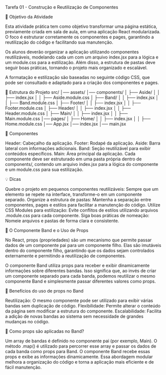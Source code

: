 Tarefa 01 - Construção e Reutilização de Componentes


🌟 Objetivo da Atividade

Esta atividade prática tem como objetivo transformar uma página estática, previamente criada em sala de aula, em uma aplicação React modularizada. O foco é estruturar corretamente os componentes e pages, garantindo a reutilização do código e facilitando sua manutenção.

Os alunos deverão organizar a aplicação utilizando componentes reutilizáveis, modelando cada um com um arquivo index.jsx para a lógica e um module.css para a estilização. Além disso, a estrutura de pastas deve seguir boas práticas, tornando o projeto mais organizado e escalável.

A formatação e estilização são baseadas no seguinte código CSS, que pode ser consultado e adaptado para a criação dos componentes e pages.

📁 Estrutura do Projeto
src/
│── assets/
│── components/
│   ├── Aside/
│   │   ├── index.jsx
│   │   ├── Aside.module.css
│   ├── Band/
│   │   ├── index.jsx
│   │   ├── Band.module.css
│   ├── Footer/
│   │   ├── index.jsx
│   │   ├── Footer.module.css
│   ├── Header/
│   │   ├── index.jsx
│   │   ├── Header.module.css
│   ├── Main/
│   │   ├── index.jsx
│   │   ├── Main.module.css
│── pages/
│   ├── Home/
│   │   ├── index.jsx
│   │   ├── Home.module.css
│── App.jsx
│── index.jsx
│── main.jsx



📌 Componentes


Header: Cabeçalho da aplicação.
Footer: Rodapé da aplicação.
Aside: Barra lateral com informações adicionais.
Band: Seção reutilizável para exibir conteúdos específicos.
Main: Área principal da aplicação.
Cada componente deve ser estruturado em uma pasta própria dentro de components/, contendo um arquivo index.jsx para a lógica do componente e um module.css para sua estilização.



💡 Dicas

Quebre o projeto em pequenos componentes reutilizáveis: Sempre que um elemento se repete na interface, transforme-o em um componente separado.
Organize a estrutura de pastas: Mantenha a separação entre componentes, pages e estilos para facilitar a manutenção do código.
Utilize CSS Modules para estilização: Evite conflitos de estilos utilizando arquivos .module.css para cada componente.
Siga boas práticas de nomeação: Nomeie arquivos e pastas de forma clara e consistente.


📌 O Componente Band e o Uso de Props

No React, props (propriedades) são um mecanismo que permite passar dados de um componente pai para um componente filho. Elas são imutáveis dentro do componente filho, garantindo que os dados sejam controlados externamente e permitindo a reutilização de componentes.

O componente Band utiliza props para receber e exibir dinamicamente informações sobre diferentes bandas. Isso significa que, ao invés de criar um componente separado para cada banda, podemos reutilizar o mesmo componente Band e simplesmente passar diferentes valores como props.


🔹 Benefícios do uso de props no Band

Reutilização: O mesmo componente pode ser utilizado para exibir várias bandas sem duplicação de código.
Flexibilidade: Permite alterar o conteúdo da página sem modificar a estrutura do componente.
Escalabilidade: Facilita a adição de novas bandas ao sistema sem necessidade de grandes mudanças no código.

🔹 Como props são aplicadas no Band?

Um array de bandas é definido no componente pai (por exemplo, Main).
O método .map() é utilizado para percorrer esse array e passar os dados de cada banda como props para Band.
O componente Band recebe essas props e exibe as informações dinamicamente.
Essa abordagem modular melhora a organização do código e torna a aplicação mais eficiente e de fácil manutenção. 
